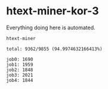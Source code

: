 # htext-miner-kor-3

Everything doing here is automated.

```
htext-miner

total: 9362/9855 (94.9974632166413%)

job0: 1690
job1: 1959
job2: 1848
job3: 2021
job4: 1844
```